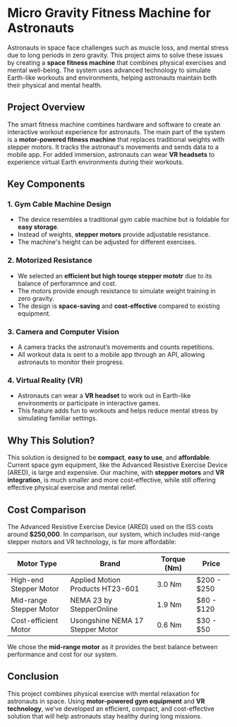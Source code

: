 # Micro Gravity Fitness Machine for Astronauts

Astronauts in space face challenges such as muscle loss, and mental stress due to long periods in zero gravity. This project aims to solve these issues by creating a **space fitness machine** that combines physical exercises and mental well-being. The system uses advanced technology to simulate Earth-like workouts and environments, helping astronauts maintain both their physical and mental health.


## Project Overview

The smart fitness machine combines hardware and software to create an interactive workout experience for astronauts. The main part of the system is a **motor-powered fitness machine** that replaces traditional weights with stepper motors. It tracks the astronaut's movements and sends data to a mobile app. For added immersion, astronauts can wear **VR headsets** to experience virtual Earth environments during their workouts.

## Key Components

### 1. Gym Cable Machine Design
- The device resembles a traditional gym cable machine but is foldable for **easy storage**.
- Instead of weights, **stepper motors** provide adjustable resistance.
- The machine's height can be adjusted for different exercises.

### 2. Motorized Resistance
- We selected an **efficient but high tourqe stepper mototr** due to its balance of perforamnce and cost.
- The motors provide enough resistance to simulate weight training in zero gravity.
- The design is **space-saving** and **cost-effective** compared to existing equipment.

### 3. Camera and Computer Vision
- A camera tracks the astronaut’s movements and counts repetitions.
- All workout data is sent to a mobile app through an API, allowing astronauts to monitor their progress.

### 4. Virtual Reality (VR)
- Astronauts can wear a **VR headset** to work out in Earth-like environments or participate in interactive games.
- This feature adds fun to workouts and helps reduce mental stress by simulating familiar settings.

## Why This Solution?
This solution is designed to be **compact**, **easy to use**, and **affordable**. Current space gym equipment, like the Advanced Resistive Exercise Device (ARED), is large and expensive. Our machine, with **stepper motors** and **VR integration**, is much smaller and more cost-effective, while still offering effective physical exercise and mental relief.

## Cost Comparison

The Advanced Resistive Exercise Device (ARED) used on the ISS costs around **$250,000**. In comparison, our system, which includes mid-range stepper motors and VR technology, is far more affordable:

| **Motor Type**        | **Brand**                         | **Torque (Nm)** | **Price**        |
|-----------------------|-----------------------------------|-----------------|-----------------|
| High-end Stepper Motor | Applied Motion Products HT23-601  | 3.0 Nm          | $200 - $250      |
| Mid-range Stepper Motor | NEMA 23 by StepperOnline          | 1.9 Nm          | $80 - $120       |
| Cost-efficient Motor   | Usongshine NEMA 17 Stepper Motor  | 0.6 Nm          | $30 - $50        |

We chose the **mid-range motor** as it provides the best balance between performance and cost for our system.

## Conclusion

This project combines physical exercise with mental relaxation for astronauts in space. Using **motor-powered gym equipment** and **VR technology**, we’ve developed an efficient, compact, and cost-effective solution that will help astronauts stay healthy during long missions.

